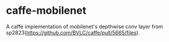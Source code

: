 # caffe-mobilenet
A caffe implementation of mobilenet's depthwise conv layer from sp2823(https://github.com/BVLC/caffe/pull/5665/files).
